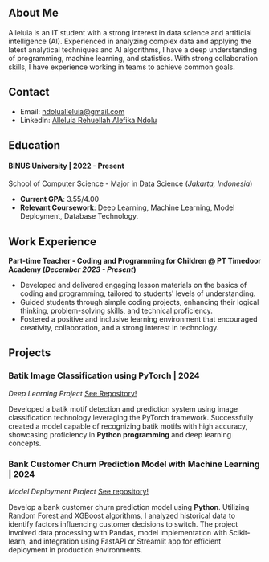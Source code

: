 ## About Me
Alleluia is an IT student with a strong interest in data science and artificial intelligence (AI). Experienced in analyzing complex data and applying the latest analytical techniques and AI algorithms, I have a deep understanding of programming, machine learning, and statistics. With strong collaboration skills, I have experience working in teams to achieve common goals.

## Contact
- Email: ndolualleluia@gmail.com
- Linkedin: [Alleluia Rehuellah Alefika Ndolu](https://www.linkedin.com/in/alleluiandolu/)

## Education
#### BINUS University | 2022 - Present
School of Computer Science - Major in Data Science 
(_Jakarta, Indonesia_)	
- **Current GPA**: 3.55/4.00
- **Relevant Coursework**: Deep Learning, Machine Learning, Model Deployment, Database Technology.


## Work Experience
**Part-time Teacher - Coding and Programming for Children @ PT Timedoor Academy (_December 2023 - Present_)**
- Developed and delivered engaging lesson materials on the basics of coding and programming, tailored to students' levels of understanding.
- Guided students through simple coding projects, enhancing their logical thinking, problem-solving skills, and technical proficiency.
- Fostered a positive and inclusive learning environment that encouraged creativity, collaboration, and a strong interest in technology.

## Projects
### Batik Image Classification using PyTorch | 2024
_Deep Learning Project_
[ See Repository!](https://github.com/AlleluiaRA-Ndolu/Batik-Image-Classification)

Developed a batik motif detection and prediction system using image classification technology leveraging the PyTorch framework. Successfully created a model capable of recognizing batik motifs with high accuracy, showcasing proficiency in **Python programming** and deep learning concepts.

### Bank Customer Churn Prediction Model with Machine Learning | 2024
_Model Deployment Project_
[ See repository!](https://github.com/AlleluiaRA-Ndolu/Bank-Customer-Churn-Prediction)

Develop a bank customer churn prediction model using **Python**. Utilizing Random Forest and XGBoost algorithms, I analyzed historical data to identify factors influencing customer decisions to switch. The project involved data processing with Pandas, model implementation with Scikit-learn, and integration using FastAPI or Streamlit app for efficient deployment in production environments.



